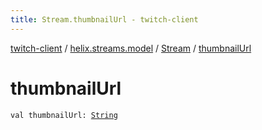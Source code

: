 ```yaml
---
title: Stream.thumbnailUrl - twitch-client
---
```


[twitch-client](../../index.html) / [helix.streams.model](../index.html) / [Stream](index.html) / [thumbnailUrl](./thumbnail-url.html)

# thumbnailUrl

`val thumbnailUrl: `[`String`](https://kotlinlang.org/api/latest/jvm/stdlib/kotlin/-string/index.html)